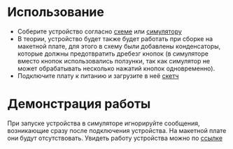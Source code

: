 # Использование

- Соберите устройство согласно [схеме](button_scheme.pdf) или [симулятору](https://www.tinkercad.com/things/dM5ha2CL0VI/editel?returnTo=%2Fdashboard)
- В теории, устройство будет также будет работать при сборке на макетной плате, для этого в схему были добавлены конденсаторы, которые должны предотвратить дребезг кнопок (в симуляторе вместо кнопок использовались ползунки, так как симулятор не может обрабатывать несколько нажатий кнопок одновременно). 
- Подключите плату к питанию и загрузите в неё [скетч](ButtonMatrix.ino)

# Демонстрация работы

При запуске устройства в симуляторе игнорируйте сообщения, возникающие сразу после подключения устройства. На макетной плате они будут отсутствовать.
Увидеть работу устройства можно по [ссылке](https://drive.google.com/file/d/1yFOaV_Y4RNc9_n-Fb47hCX_033K2uSzR/view?usp=sharing)
